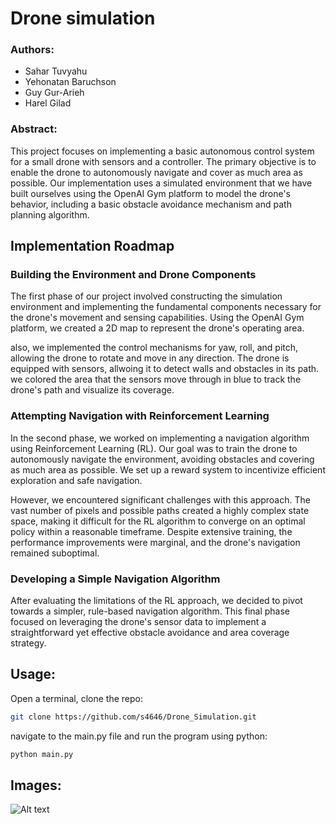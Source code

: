# Drone simulation

### Authors:
- Sahar Tuvyahu
- Yehonatan Baruchson
- Guy Gur-Arieh
- Harel Gilad

### Abstract:
This project focuses on implementing a basic autonomous control system for a small drone with sensors and a controller. The primary objective is to enable the drone to autonomously navigate and cover as much area as possible. Our implementation uses a simulated environment that we have built ourselves using the OpenAI Gym platform to model the drone's behavior, including a basic obstacle avoidance mechanism and path planning algorithm.

## Implementation Roadmap
### Building the Environment and Drone Components
The first phase of our project involved constructing the simulation environment and implementing the fundamental components necessary for the drone's movement and sensing capabilities. Using the OpenAI Gym platform, we created a 2D map to represent the drone's operating area. 

also, we implemented the control mechanisms for yaw, roll, and pitch, allowing the drone to rotate and move in any direction. The drone is equipped with sensors, allwoing it to detect walls and obstacles in its path. we colored the area that the sensors move through in blue to track the drone's path and visualize its coverage.

### Attempting Navigation with Reinforcement Learning
In the second phase, we worked on implementing a navigation algorithm using Reinforcement Learning (RL). Our goal was to train the drone to autonomously navigate the environment, avoiding obstacles and covering as much area as possible. We set up a reward system to incentivize efficient exploration and safe navigation.

However, we encountered significant challenges with this approach. The vast number of pixels and possible paths created a highly complex state space, making it difficult for the RL algorithm to converge on an optimal policy within a reasonable timeframe. Despite extensive training, the performance improvements were marginal, and the drone's navigation remained suboptimal.

### Developing a Simple Navigation Algorithm
After evaluating the limitations of the RL approach, we decided to pivot towards a simpler, rule-based navigation algorithm. This final phase focused on leveraging the drone's sensor data to implement a straightforward yet effective obstacle avoidance and area coverage strategy.


## Usage:
Open a terminal, clone the repo:
```bash
git clone https://github.com/s4646/Drone_Simulation.git
```
navigate to the main.py file and run the program using python:
```bash
python main.py
```
## Images:
![Alt text](Drone_Simulation/)
